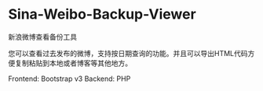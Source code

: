 Sina-Weibo-Backup-Viewer
========================

新浪微博查看备份工具 

您可以查看过去发布的微博，支持按日期查询的功能。并且可以导出HTML代码方便复制粘贴到本地或者博客等其他地方。

Frontend: Bootstrap v3
Backend: PHP
